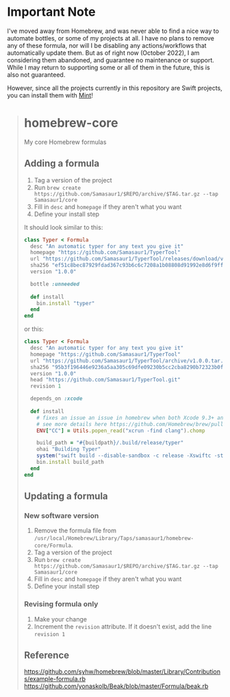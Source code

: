 # Important Note
I've moved away from Homebrew, and was never able to find a nice way to automate bottles, or some of my projects at all. I have no plans to remove any of these formula, nor will I be disabling any actions/workflows that automatically update them. But as of right now (October 2022), I am considering them abandoned, and guarantee no maintenance or support. While I may return to supporting some or all of them in the future, this is also not guaranteed.

However, since all the projects currently in this repository are Swift projects, you can install them with [Mint](https://github.com/yonaskolb/Mint)!

<blockquote>

# homebrew-core
My core Homebrew formulas

## Adding a formula
1. Tag a version of the project
3. Run `brew create https://github.com/Samasaur1/$REPO/archive/$TAG.tar.gz --tap Samasaur1/core`
4. Fill in `desc` and `homepage` if they aren't what you want
5. Define your install step

It should look similar to this:
```ruby
class Typer < Formula
  desc "An automatic typer for any text you give it"
  homepage "https://github.com/Samasaur1/TyperTool"
  url "https://github.com/Samasaur1/TyperTool/releases/download/v1.0.0/typer-1.0.0.tar.gz"
  sha256 "ef51c8bec87929fdad367c93b6c6c7208a1b08808d91992e8d6f9ff03f04b1cb"
  version "1.0.0"

  bottle :unneeded
  
  def install
    bin.install "typer"
  end
end
```
or this:
```ruby
class Typer < Formula
  desc "An automatic typer for any text you give it"
  homepage "https://github.com/Samasaur1/TyperTool"
  url "https://github.com/Samasaur1/TyperTool/archive/v1.0.0.tar.gz"
  sha256 "95b3f196446e9236a5aa305c69dfe09230b5cc2cba8290b72323b0f4549dd412"
  version "1.0.0"
  head "https://github.com/Samasaur1/TyperTool.git"
  revision 1

  depends_on :xcode
  
  def install
    # fixes an issue an issue in homebrew when both Xcode 9.3+ and command line tools are installed
    # see more details here https://github.com/Homebrew/brew/pull/4147
    ENV["CC"] = Utils.popen_read("xcrun -find clang").chomp

    build_path = "#{buildpath}/.build/release/typer"
    ohai "Building Typer"
    system("swift build --disable-sandbox -c release -Xswiftc -static-stdlib")
    bin.install build_path
  end
end
```

## Updating a formula

### New software version
1. Remove the formula file from `/usr/local/Homebrew/Library/Taps/samasaur1/homebrew-core/Formula`.
2. Tag a version of the project
3. Run `brew create https://github.com/Samasaur1/$REPO/archive/$TAG.tar.gz --tap Samasaur1/core`
4. Fill in `desc` and `homepage` if they aren't what you want
5. Define your install step

### Revising formula only
1. Make your change
2. Increment the `revision` attribute. If it doesn't exist, add the line `revision 1`

## Reference
https://github.com/syhw/homebrew/blob/master/Library/Contributions/example-formula.rb
https://github.com/yonaskolb/Beak/blob/master/Formula/beak.rb
</blockquote>
